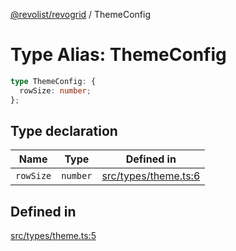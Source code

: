 [@revolist/revogrid](README.md) / ThemeConfig

# Type Alias: ThemeConfig

```ts
type ThemeConfig: {
  rowSize: number;
};
```

## Type declaration

| Name | Type | Defined in |
| ------ | ------ | ------ |
| `rowSize` | `number` | [src/types/theme.ts:6](https://github.com/revolist/revogrid/blob/6d16baf0ac19236f5511b0ce2aeccf75326e95c2/src/types/theme.ts#L6) |

## Defined in

[src/types/theme.ts:5](https://github.com/revolist/revogrid/blob/6d16baf0ac19236f5511b0ce2aeccf75326e95c2/src/types/theme.ts#L5)
